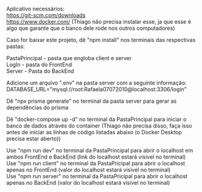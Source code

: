 Aplicativo necessários:<br>
https://git-scm.com/downloads <br>
https://www.docker.com/             (Thiago não precisa instalar esse, ja que esse é algo que garante que o banco dele rode nos outros computadores)<br>

Caso for baixar este projeto, dê "npm install" nos terminais das respectivas pastas:<br>

PastaPrincipal - pasta que engloba client e server<br>
LogIn - pasta do FrontEnd<br>
Server - Pasta do BackEnd<br>

Adicione um arquivo ".env" na pasta server com a seguinte informação:<br>
DATABASE_URL="mysql://root:Rafaela07072010@localhost:3306/login"<br>

Dê "npx prisma generate" no terminal da pasta server para gerar as dependências do prisma<br>

Dê "docker-compose up -d" no terminal da PastaPrincipal para iniciar o banco de dados através do container (Thiago não precisa disso, faça isso antes de iniciar as linhas de código listadas abaixo (o Docker Desktop precisa estar aberto))<br>

Use "npm run dev" no terminal da PastaPrincipal para abrir o localhost em ambos FrontEnd e BackEnd (link do localhost estará visivel no terminal)<br>
Use "npm run client" no terminal da PastaPricipal para abrir o localhost apenas no FrontEnd (valor do localhost estará visivel no terminal)<br>
Use "npm run server" no terminal da PastaPricipal para abrir o localhost apenas no BackEnd (valor do localhost estará visivel no terminal)<br>
